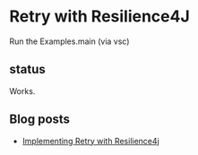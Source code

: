 # Retry with Resilience4J

Run the Examples.main (via vsc)

## status
Works.

## Blog posts

* [Implementing Retry with Resilience4j](https://reflectoring.io/retry-with-resilience4j/)
